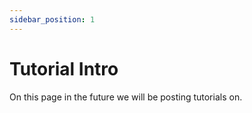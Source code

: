 ```yaml
---
sidebar_position: 1
---
```


# Tutorial Intro

On this page in the future we will be posting tutorials on.